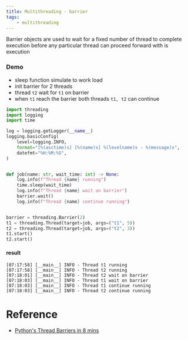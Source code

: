 ```yaml
---
title: Multithreading - barrier
tags:
    - multithreading
---
```


Barrier objects are used to wait for a fixed number of thread to complete execution before any particular thread can proceed forward with is execution

### Demo
- sleep function simulate to work load
- init barrier for 2 threads
- thread `t2` wait for `t1` on barrier
- when `t1` reach the barrier both threads `t1, t2` can continue


```python title="barrier" linenums="1" hl_lines="17"
import threading
import logging
import time

log = logging.getLogger(__name__)
logging.basicConfig(
    level=logging.INFO,
    format="[%(asctime)s] [%(name)s] %(levelname)s - %(message)s",
    datefmt="%H:%M:%S",
)


def job(name: str, wait_time: int) -> None:
    log.info(f"Thread {name} running")
    time.sleep(wait_time)
    log.info(f"Thread {name} wait on barrier")
    barrier.wait()
    log.info(f"Thread {name} continue running")


barrier = threading.Barrier(2)
t1 = threading.Thread(target=job, args=("t1", 5))
t2 = threading.Thread(target=job, args=("t2", 3))
t1.start()
t2.start()
```

#### result
```
[07:17:58] [__main__] INFO - Thread t1 running
[07:17:58] [__main__] INFO - Thread t2 running
[07:18:01] [__main__] INFO - Thread t2 wait on barrier
[07:18:03] [__main__] INFO - Thread t1 wait on barrier
[07:18:03] [__main__] INFO - Thread t1 continue running
[07:18:03] [__main__] INFO - Thread t2 continue running
```

# Reference
- [ Python's Thread Barriers in 8 mins ](https://youtu.be/3Y6l76AS4l4)



